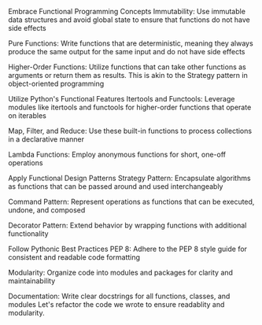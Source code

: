 Embrace Functional Programming Concepts
Immutability: Use immutable data structures and avoid global state to ensure that functions do not have side effects

Pure Functions: Write functions that are deterministic, meaning they always produce the same output for the same input and do not have side effects

Higher-Order Functions: Utilize functions that can take other functions as arguments or return them as results. This is akin to the Strategy pattern in object-oriented programming

Utilize Python's Functional Features
Itertools and Functools: Leverage modules like itertools and functools for higher-order functions that operate on iterables

Map, Filter, and Reduce: Use these built-in functions to process collections in a declarative manner

Lambda Functions: Employ anonymous functions for short, one-off operations

Apply Functional Design Patterns
Strategy Pattern: Encapsulate algorithms as functions that can be passed around and used interchangeably

Command Pattern: Represent operations as functions that can be executed, undone, and composed

Decorator Pattern: Extend behavior by wrapping functions with additional functionality

Follow Pythonic Best Practices
PEP 8: Adhere to the PEP 8 style guide for consistent and readable code formatting

Modularity: Organize code into modules and packages for clarity and maintainability

Documentation: Write clear docstrings for all functions, classes, and modules
Let's refactor the code we wrote to ensure readablity and modularity.